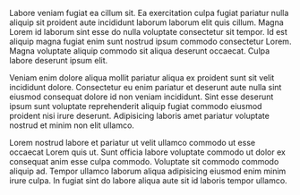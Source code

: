 Labore veniam fugiat ea cillum sit. Ea exercitation culpa fugiat pariatur nulla aliquip sit proident aute incididunt laborum laborum elit quis cillum. Magna Lorem id laborum sint esse do nulla voluptate consectetur sit tempor. Id est aliquip magna fugiat enim sunt nostrud ipsum commodo consectetur Lorem. Magna voluptate aliquip commodo sit aliqua deserunt occaecat. Culpa labore deserunt ipsum elit.

Veniam enim dolore aliqua mollit pariatur aliqua ex proident sunt sit velit incididunt dolore. Consectetur eu enim pariatur et deserunt aute nulla sint eiusmod consequat dolore id non veniam incididunt. Sint esse deserunt ipsum sunt voluptate reprehenderit aliquip fugiat commodo eiusmod proident nisi irure deserunt. Adipisicing laboris amet pariatur voluptate nostrud et minim non elit ullamco.

Lorem nostrud labore et pariatur ut velit ullamco commodo ut esse occaecat Lorem quis ut. Sunt officia labore voluptate commodo ut dolor ex consequat anim esse culpa commodo. Voluptate sit commodo commodo aliquip ad. Tempor ullamco laborum aliqua adipisicing eiusmod enim minim irure culpa. In fugiat sint do labore aliqua aute sit id laboris tempor ullamco.
